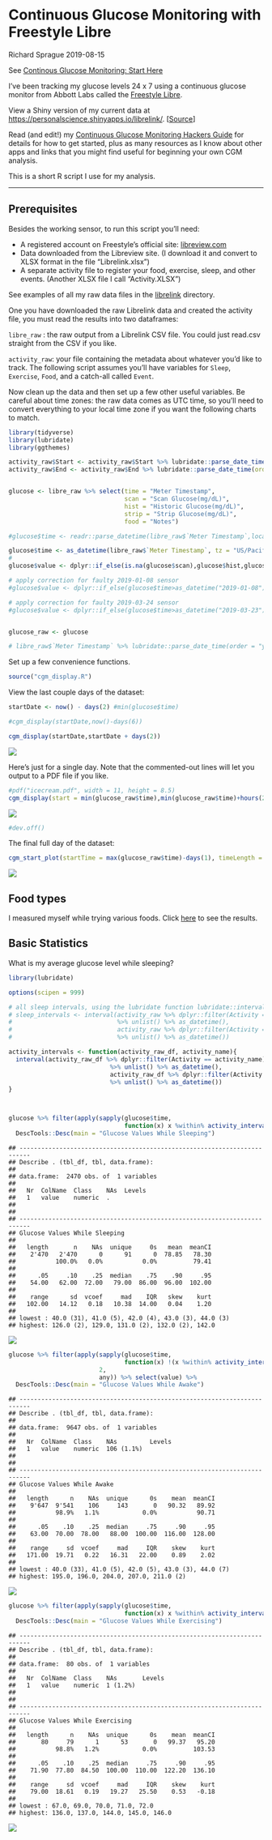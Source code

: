 Continuous Glucose Monitoring with Freestyle Libre
================
Richard Sprague
2019-08-15

See [Continous Glucose Monitoring: Start
Here](http://richardsprague.com/notes/continuous-glucose-monitoring/)

I’ve been tracking my glucose levels 24 x 7 using a continuous glucose
monitor from Abbott Labs called the [Freestyle
Libre](https://www.freestylelibre.us/index.html).

View a Shiny version of my current data at
<https://personalscience.shinyapps.io/librelink/>.
\[[Source](https://github.com/richardsprague/cgm/tree/master/librelink)\]

Read (and edit\!) my [Continuous Glucose Monitoring Hackers
Guide](https://docs.google.com/document/d/11DFx0E-ZQ-r_D1SqXvMtvkDCjx6j7NevrE43WSaKyJE/edit?usp=sharing)
for details for how to get started, plus as many resources as I know
about other apps and links that you might find useful for beginning your
own CGM analysis.

This is a short R script I use for my analysis.

-----

## Prerequisites

Besides the working sensor, to run this script you’ll need:

  - A registered account on Freestyle’s official site:
    [libreview.com](https://www2.libreview.com/)
  - Data downloaded from the Libreview site. (I download it and convert
    to XLSX format in the file “Librelink.xlsx”)
  - A separate activity file to register your food, exercise, sleep, and
    other events. (Another XLSX file I call “Activity.XLSX”)

See examples of all my raw data files in the
[librelink](https://github.com/richardsprague/cgm/tree/master/librelink)
directory.

One you have downloaded the raw Librelink data and created the activity
file, you must read the results into two dataframes:

`libre_raw` : the raw output from a Librelink CSV file. You could just
read.csv straight from the CSV if you like.

`activity_raw`: your file containing the metadata about whatever you’d
like to track. The following script assumes you’ll have variables for
`Sleep`, `Exercise`, `Food`, and a catch-all called `Event`.

Now clean up the data and then set up a few other useful variables. Be
careful about time zones: the raw data comes as UTC time, so you’ll need
to convert everything to your local time zone if you want the following
charts to match.

``` r
library(tidyverse)
library(lubridate)
library(ggthemes)

activity_raw$Start <- activity_raw$Start %>% lubridate::parse_date_time(order = "ymd HMS",tz = "US/Pacific")
activity_raw$End <- activity_raw$End %>% lubridate::parse_date_time(order = "ymd HMS", tz = "US/Pacific")


glucose <- libre_raw %>% select(time = "Meter Timestamp", 
                                scan = "Scan Glucose(mg/dL)",
                                hist = "Historic Glucose(mg/dL)",
                                strip = "Strip Glucose(mg/dL)",
                                food = "Notes")

#glucose$time <- readr::parse_datetime(libre_raw$`Meter Timestamp`,locale = locale(tz="US/Pacific"))

glucose$time <- as_datetime(libre_raw$`Meter Timestamp`, tz = "US/Pacific")
# 
glucose$value <- dplyr::if_else(is.na(glucose$scan),glucose$hist,glucose$scan)

# apply correction for faulty 2019-01-08 sensor
#glucose$value <- dplyr::if_else(glucose$time>as_datetime("2019-01-08"),glucose$value+35,glucose$value)

# apply correction for faulty 2019-03-24 sensor
#glucose$value <- dplyr::if_else(glucose$time>as_datetime("2019-03-23"),glucose$value+35,glucose$value)


glucose_raw <- glucose

# libre_raw$`Meter Timestamp` %>% lubridate::parse_date_time(order = "ymd HMS",tz = "US/Pacific")
```

Set up a few convenience functions.

``` r
source("cgm_display.R")
```

View the last couple days of the dataset:

``` r
startDate <- now() - days(2) #min(glucose$time)

#cgm_display(startDate,now()-days(6))

cgm_display(startDate,startDate + days(2))
```

![](README_files/figure-gfm/unnamed-chunk-4-1.png)<!-- -->

Here’s just for a single day. Note that the commented-out lines will let
you output to a PDF file if you like.

``` r
#pdf("icecream.pdf", width = 11, height = 8.5)
cgm_display(start = min(glucose_raw$time),min(glucose_raw$time)+hours(24))
```

![](README_files/figure-gfm/unnamed-chunk-5-1.png)<!-- -->

``` r
#dev.off()
```

The final full day of the dataset:

``` r
cgm_start_plot(startTime = max(glucose_raw$time)-days(1), timeLength = 24, title = "Latest Full Day")
```

![](README_files/figure-gfm/lastestCGMResult-1.png)<!-- -->

## Food types

I measured myself while trying various foods. Click
[here](food_effects.md) to see the results.

## Basic Statistics

What is my average glucose level while sleeping?

``` r
library(lubridate)

options(scipen = 999)

# all sleep intervals, using the lubridate function lubridate::interval
# sleep_intervals <- interval(activity_raw %>% dplyr::filter(Activity == "Sleep") %>% select(Start)
#                             %>% unlist() %>% as_datetime(),
#                             activity_raw %>% dplyr::filter(Activity == "Sleep") %>% select(End) 
#                             %>% unlist() %>% as_datetime())

activity_intervals <- function(activity_raw_df, activity_name){
  interval(activity_raw_df %>% dplyr::filter(Activity == activity_name) %>% select(Start)
                            %>% unlist() %>% as_datetime(),
                            activity_raw_df %>% dplyr::filter(Activity ==activity_name) %>% select(End) 
                            %>% unlist() %>% as_datetime())
}



glucose %>% filter(apply(sapply(glucose$time,
                                function(x) x %within% activity_intervals(activity_raw,"Sleep")),2,any)) %>% select(value) %>% 
  DescTools::Desc(main = "Glucose Values While Sleeping")
```

    ## ------------------------------------------------------------------------- 
    ## Describe . (tbl_df, tbl, data.frame):
    ## 
    ## data.frame:  2470 obs. of  1 variables
    ## 
    ##   Nr  ColName  Class    NAs  Levels
    ##   1   value    numeric  .          
    ## 
    ## 
    ## ------------------------------------------------------------------------- 
    ## Glucose Values While Sleeping
    ## 
    ##   length       n    NAs  unique     0s   mean  meanCI
    ##    2'470   2'470      0      91      0  78.85   78.30
    ##           100.0%   0.0%           0.0%          79.41
    ##                                                      
    ##      .05     .10    .25  median    .75    .90     .95
    ##    54.00   62.00  72.00   79.00  86.00  96.00  102.00
    ##                                                      
    ##    range      sd  vcoef     mad    IQR   skew    kurt
    ##   102.00   14.12   0.18   10.38  14.00   0.04    1.20
    ##                                                      
    ## lowest : 40.0 (31), 41.0 (5), 42.0 (4), 43.0 (3), 44.0 (3)
    ## highest: 126.0 (2), 129.0, 131.0 (2), 132.0 (2), 142.0

![](README_files/figure-gfm/unnamed-chunk-6-1.png)<!-- -->

``` r
glucose %>% filter(apply(sapply(glucose$time,
                                function(x) !(x %within% activity_intervals(activity_raw,"Sleep"))),
                         2,
                         any)) %>% select(value) %>% 
  DescTools::Desc(main = "Glucose Values While Awake")
```

    ## ------------------------------------------------------------------------- 
    ## Describe . (tbl_df, tbl, data.frame):
    ## 
    ## data.frame:  9647 obs. of  1 variables
    ## 
    ##   Nr  ColName  Class    NAs         Levels
    ##   1   value    numeric  106 (1.1%)        
    ## 
    ## 
    ## ------------------------------------------------------------------------- 
    ## Glucose Values While Awake
    ## 
    ##   length      n    NAs  unique      0s    mean  meanCI
    ##    9'647  9'541    106     143       0   90.32   89.92
    ##           98.9%   1.1%            0.0%           90.71
    ##                                                       
    ##      .05    .10    .25  median     .75     .90     .95
    ##    63.00  70.00  78.00   88.00  100.00  116.00  128.00
    ##                                                       
    ##    range     sd  vcoef     mad     IQR    skew    kurt
    ##   171.00  19.71   0.22   16.31   22.00    0.89    2.02
    ##                                                       
    ## lowest : 40.0 (33), 41.0 (5), 42.0 (5), 43.0 (3), 44.0 (7)
    ## highest: 195.0, 196.0, 204.0, 207.0, 211.0 (2)

![](README_files/figure-gfm/unnamed-chunk-6-2.png)<!-- -->

``` r
glucose %>% filter(apply(sapply(glucose$time,
                                function(x) x %within% activity_intervals(activity_raw,"Exercise")),2,any)) %>% select(value) %>% 
  DescTools::Desc(main = "Glucose Values While Exercising")
```

    ## ------------------------------------------------------------------------- 
    ## Describe . (tbl_df, tbl, data.frame):
    ## 
    ## data.frame:  80 obs. of  1 variables
    ## 
    ##   Nr  ColName  Class    NAs       Levels
    ##   1   value    numeric  1 (1.2%)        
    ## 
    ## 
    ## ------------------------------------------------------------------------- 
    ## Glucose Values While Exercising
    ## 
    ##   length      n    NAs  unique      0s    mean  meanCI
    ##       80     79      1      53       0   99.37   95.20
    ##           98.8%   1.2%            0.0%          103.53
    ##                                                       
    ##      .05    .10    .25  median     .75     .90     .95
    ##    71.90  77.80  84.50  100.00  110.00  122.20  136.10
    ##                                                       
    ##    range     sd  vcoef     mad     IQR    skew    kurt
    ##    79.00  18.61   0.19   19.27   25.50    0.53   -0.18
    ##                                                       
    ## lowest : 67.0, 69.0, 70.0, 71.0, 72.0
    ## highest: 136.0, 137.0, 144.0, 145.0, 146.0

![](README_files/figure-gfm/unnamed-chunk-6-3.png)<!-- -->
